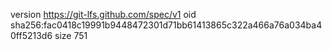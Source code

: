 version https://git-lfs.github.com/spec/v1
oid sha256:fac0418c19991b9448472301d71bb61413865c322a466a76a034ba40ff5213d6
size 751
